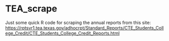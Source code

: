 # TEA_scrape
Just some quick R code for scraping the annual reports from this site:
https://rptsvr1.tea.texas.gov/adhocrpt/Standard_Reports/CTE_Students_College_Credit/CTE_Students_College_Credit_Reports.html
